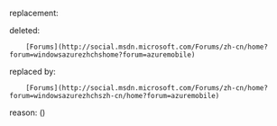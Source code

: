 replacement:

deleted:

		[Forums](http://social.msdn.microsoft.com/Forums/zh-cn/home?forum=windowsazurezhchshome?forum=azuremobile)

replaced by:

		[Forums](http://social.msdn.microsoft.com/Forums/zh-cn/home?forum=windowsazurezhchszh-cn/home?forum=azuremobile)

reason: ()

